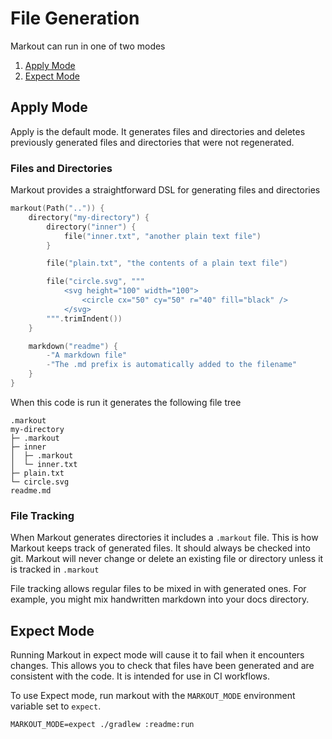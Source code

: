 # File Generation

Markout can run in one of two modes

1. [Apply Mode](#apply-mode)
2. [Expect Mode](#expect-mode)

## Apply Mode

Apply is the default mode. It generates files and directories and deletes
previously generated files and directories that were not regenerated.

### Files and Directories

Markout provides a straightforward DSL for generating files and directories

```kotlin
markout(Path("..")) {
    directory("my-directory") {
        directory("inner") {
            file("inner.txt", "another plain text file")
        }

        file("plain.txt", "the contents of a plain text file")

        file("circle.svg", """
            <svg height="100" width="100">
                <circle cx="50" cy="50" r="40" fill="black" />
            </svg> 
        """.trimIndent())
    }

    markdown("readme") {
        -"A markdown file"
        -"The .md prefix is automatically added to the filename"
    }
}
```

When this code is run it generates the following file tree

```
.markout
my-directory
├─ .markout
├─ inner
│  ├─ .markout
│  └─ inner.txt
├─ plain.txt
└─ circle.svg
readme.md
```

### File Tracking

When Markout generates directories it includes a `.markout` file. This is
how Markout keeps track of generated files. It should always be checked
into git. Markout will never change or delete an existing file or directory
unless it is tracked in `.markout`

File tracking allows regular files to be mixed in with generated ones.
For example, you might mix handwritten markdown into your docs directory.

## Expect Mode

Running Markout in expect mode will cause it to fail when it encounters changes.
This allows you to check that files have been generated and are consistent
with the code. It is intended for use in CI workflows.

To use Expect mode, run markout with the `MARKOUT_MODE` environment variable set to `expect`.

```shell
MARKOUT_MODE=expect ./gradlew :readme:run
```
